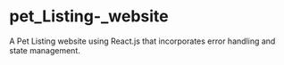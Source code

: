 # pet_Listing-_website
A Pet Listing website using React.js that incorporates error handling and state management.
